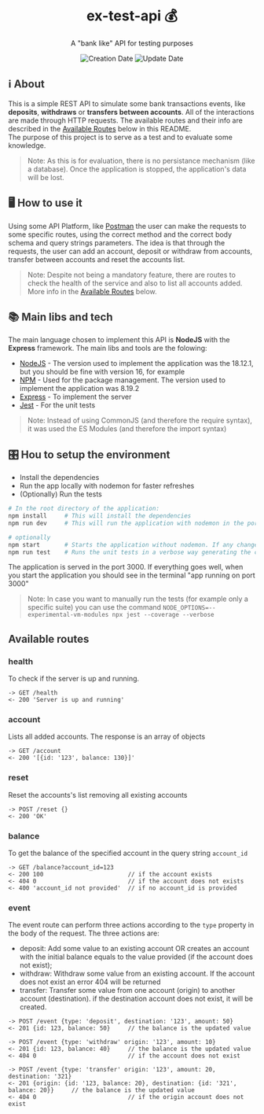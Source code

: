 <h1 align="center">
  ex-test-api 💰
</h1>
<p align="center">
A "bank like" API for testing purposes
</p>

<!-- Infos -->
<p align="center">
  <img src="https://img.shields.io/static/v1?labelColor=3818a8&color=777777&label=created%20at&message=Aug%202023" alt="Creation Date" />

  <img src="https://img.shields.io/github/last-commit/kruchelski/ex-test-api?label=updated%20at&labelColor=3818a8&color=777777" alt="Update Date" />

</p>

<div style="color:#333333">

## ℹ️ About

This is a simple REST API to simulate some bank transactions events, like **deposits**, **withdraws** or **transfers between accounts**. All of the interactions are made through HTTP requests. The available routes and their info are described in the [Available Routes](##-available-routes) below in this README.  
The purpose of this project is to serve as a test and to evaluate some knowledge.

> Note: As this is for evaluation, there is no persistance mechanism (like a database). Once the application is stopped, the application's data will be lost.

## 🖥 How to use it

Using some API Platform, like [Postman](https://www.postman.com/) the user can make the requests to some specific routes, using the correct method and the correct body schema and query strings parameters. The idea is that through the requests, the user can add an account, deposit or withdraw from accounts, transfer between accounts and reset the accounts list.

> Note: Despite not being a mandatory feature, there are routes to check the health of the service and also to list all accounts added. More info in the [Available Routes](##-available-routes) below.

## 📚 Main libs and tech

The main language chosen to implement this API is **NodeJS** with the **Express** framework. The main libs and tools are the folowing:

- [NodeJS](https://nodejs.org/en/) - The version used to implement the application was the 18.12.1, but you should be fine with version 16, for example
- [NPM](https://www.npmjs.com/) - Used for the package management. The version used to implement the application was 8.19.2
- [Express](https://expressjs.com/pt-br/) - To implement the server
- [Jest](https://jestjs.io/pt-BR/) - For the unit tests

> Note: Instead of using CommonJS (and therefore the require syntax), it was used the ES Modules (and therefore the import syntax)

## 🎛 Hou to setup the environment

- Install the dependencies
- Run the app locally with nodemon for faster refreshes
- (Optionally) Run the tests

```bash
# In the root directory of the application:
npm install     # This will install the dependencies
npm run dev     # This will run the application with nodemon in the port 3000. Nodemon is used to restart the app when any change in the code occurs

# optionally
npm start       # Starts the application without nodemon. If any changes occurs in the code, you  will need to manually stop the application and then start again
npm run test    # Runs the unit tests in a verbose way generating the coverage report
```

The application is served in the port 3000. If everything goes well, when you start the application you should see in the terminal "app running on port 3000"

> Note: In case you want to manually run the tests (for example only a specific suite) you can use the command `NODE_OPTIONS=--experimental-vm-modules npx jest --coverage --verbose`

## Available routes

### health

To check if the server is up and running.

```
-> GET /health
<- 200 'Server is up and running'
```

### account

Lists all added accounts. The response is an array of objects

```
-> GET /account
<- 200 '[{id: '123', balance: 130}]'
```

### reset

Reset the accounts's list removing all existing accounts

```
-> POST /reset {}
<- 200 'OK'
```

### balance

To get the balance of the specified account in the query string `account_id`

```
-> GET /balance?account_id=123
<- 200 100                        // if the account exists
<- 404 0                          // if the account does not exists
<- 400 'account_id not provided'  // if no account_id is provided
```

### event

The event route can perform three actions according to the `type` property in the body of the request. The three actions are:

- deposit: Add some value to an existing account OR creates an account with the initial balance equals to the value provided (if the account does not exist);
- withdraw: Withdraw some value from an existing account. If the account does not exist an error 404 will be returned
- transfer: Transfer some value from one account (origin) to another account (destination). if the destination account does not exist, it will be created.

```
-> POST /event {type: 'deposit', destination: '123', amount: 50}
<- 201 {id: 123, balance: 50}     // the balance is the updated value

-> POST /event {type: 'withdraw' origin: '123', amount: 10}
<- 201 {id: 123, balance: 40}     // the balance is the updated value
<- 404 0                          // if the account does not exist

-> POST /event {type: 'transfer' origin: '123', amount: 20, destination: '321}
<- 201 {origin: {id: '123, balance: 20}, destination: {id: '321', balance: 20}}     // the balance is the updated value
<- 404 0                          // if the origin account does not exist
```

</div>
